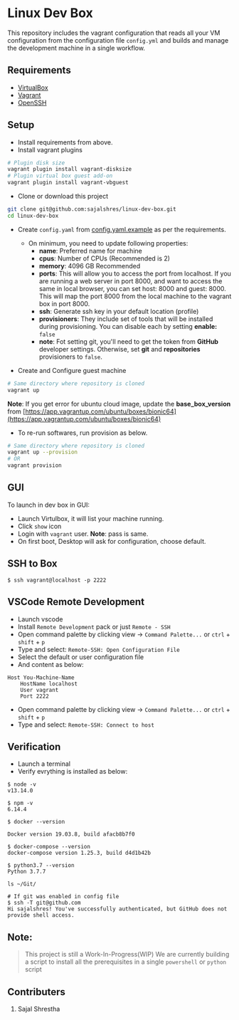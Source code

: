 # Linux Dev Box
This repository includes the vagrant configuration that reads all your VM configuration from the configuration file `config.yml` and builds and manage the development machine in a single workflow.

## Requirements
* [VirtualBox](https://www.virtualbox.org/wiki/Downloads)
* [Vagrant](https://releases.hashicorp.com/vagrant/2.2.7/vagrant_2.2.7_x86_64.msi)
* [OpenSSH](https://github.com/PowerShell/Win32-OpenSSH/releases)

## Setup
* Install requirements from above.
* Install vagrant plugins

```bash
# Plugin disk size
vagrant plugin install vagrant-disksize
# Plugin virtual box guest add-on
vagrant plugin install vagrant-vbguest
```

* Clone or download this project
```bash
git clone git@github.com:sajalshres/linux-dev-box.git
cd linux-dev-box
```
* Create `config.yaml` from [config.yaml.example](./config.yaml.example) as per the requirements.
    * On minimum, you need to update following properties:
      * **name**: Preferred name for machine
      * **cpus**: Number of CPUs (Recommended is 2)
      * **memory**: 4096 GB Recommended
      * **ports**: This will allow you to access the port from localhost. If you are running a web server in port 8000, and want to access the same in local browser, you can set host: 8000 and guest: 8000. This will map the port 8000 from the local machine to the vagrant box in port 8000.
      * **ssh**: Generate ssh key in your default location (profile)
      * **provisioners**: They include set of tools that will be installed during provisioning. You can disable each by setting **enable:** `false`
      * **note**: Fot setting git, you'll need to get the token from **GitHub** developer settings. Otherwise, set **git** and **repositories** provisioners to `false`.

* Create and Configure guest machine
```bash
# Same directory where repository is cloned
vagrant up
```
**Note**: If you get error for ubuntu cloud image, update the **base_box_version** from [https://app.vagrantup.com/ubuntu/boxes/bionic64](https://app.vagrantup.com/ubuntu/boxes/bionic64)
* To re-run softwares, run provision as below.
```bash
# Same directory where repository is cloned
vagrant up --provision
# OR
vagrant provision
```

## GUI

To launch in dev box in GUI:

* Launch Virtulbox, it will list your machine running.
* Click `show` icon
* Login with `vagrant` user. **Note**: pass is same.
* On first boot, Desktop will ask for configuration, choose default.

## SSH to Box

```
$ ssh vagrant@localhost -p 2222
```

## VSCode Remote Development

* Launch vscode
* Install `Remote Development` pack or just `Remote - SSH`
* Open command palette by clicking view -> `Command Palette...` or `ctrl` + `shift` + `p`
* Type and select: `Remote-SSH: Open Configuration File`
* Select the default or user configuration file
* And content as below:

```
Host You-Machine-Name
    HostName localhost
    User vagrant
    Port 2222
```

* Open command palette by clicking view -> `Command Palette...` or `ctrl` + `shift` + `p`
* Type and select: `Remote-SSH: Connect to host`

## Verification

* Launch a terminal
* Verify evrything is installed as below:

```shell
$ node -v
v13.14.0

$ npm -v
6.14.4

$ docker --version

Docker version 19.03.8, build afacb8b7f0

$ docker-compose --version
docker-compose version 1.25.3, build d4d1b42b

$ python3.7 --version
Python 3.7.7

ls ~/Git/

# If git was enabled in config file
$ ssh -T git@github.com
Hi sajalshres! You've successfully authenticated, but GitHub does not provide shell access.
```

## Note:
> This project is still a Work-In-Progress(WIP)
> We are currently building a script to install all the prerequisites in a single `powershell` or `python` script

## Contributers
1. Sajal Shrestha
